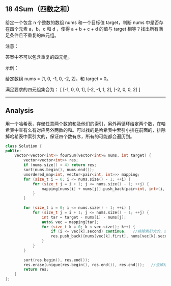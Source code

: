 ## 18 4Sum（四数之和）

给定一个包含 n 个整数的数组 nums 和一个目标值 target，判断 nums 中是否存在四个元素 a，b，c 和 d ，使得 a + b + c + d 的值与 target 相等？找出所有满足条件且不重复的四元组。

注意：

答案中不可以包含重复的四元组。

示例：

给定数组 nums = [1, 0, -1, 0, -2, 2]，和 target = 0。

满足要求的四元组集合为：
[
  [-1,  0, 0, 1],
  [-2, -1, 1, 2],
  [-2,  0, 0, 2]
]

-----------------

## Analysis

用一个哈希表，存储任意两个数的和及他们的索引，另外再循环给定两个数，在哈希表中查有么有对应另外两数的和。可以找的是哈希表中索引小排在前面的，排除掉哈希表中索引大的，保证四个数有序，所有的可能都会遍历到。

```C++
class Solution {
public:
    vector<vector<int>> fourSum(vector<int>& nums, int target) {
        vector<vector<int>> res;
        if (nums.size() < 4) return res;
        sort(nums.begin(), nums.end());
        unordered_map<int, vector<pair<int, int>>> mapping;
        for (size_t i = 0; i <= nums.size() - 1; ++i) {
            for (size_t j = i + 1; j <= nums.size() - 1; ++j) {
                mapping[nums[i] + nums[j]].push_back(pair<int, int>(i, j));                
            }
        }
        
        for (size_t i = 0; i <= nums.size() - 1; ++i) {
            for (size_t j = i + 1; j <= nums.size() - 1; ++j) {
                int tar = target - nums[i] - nums[j];
                auto& vec = mapping[tar];
                for (size_t k = 0; k < vec.size(); k++) {
                    if (i <= vec[k].second) continue;	//排除索引大的，保证有序，搜索的四个位置组合无重复
                    res.push_back({nums[vec[k].first], nums[vec[k].second], nums[i], nums[j]});	//按索引大小顺序push
                }
            }
        }
        
        sort(res.begin(), res.end());
        res.erase(unique(res.begin(), res.end()), res.end());	//去掉结果一样的
        return res;
    }
};
```

